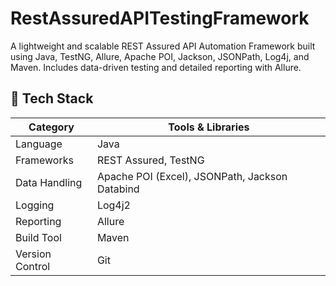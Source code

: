 # RestAssuredAPITestingFramework
A lightweight and scalable REST Assured API Automation Framework built using Java, TestNG, Allure, Apache POI, Jackson, JSONPath, Log4j, and Maven. Includes data-driven testing and detailed reporting with Allure.


## 🚀 Tech Stack

| Category           | Tools & Libraries                                      |
|--------------------|--------------------------------------------------------|
| Language           | Java                                                   |
| Frameworks         | REST Assured, TestNG                                   |
| Data Handling      | Apache POI (Excel), JSONPath, Jackson Databind         |
| Logging            | Log4j2                                                 |
| Reporting          | Allure                                                 |
| Build Tool         | Maven                                                  |
| Version Control    | Git                                                    |

